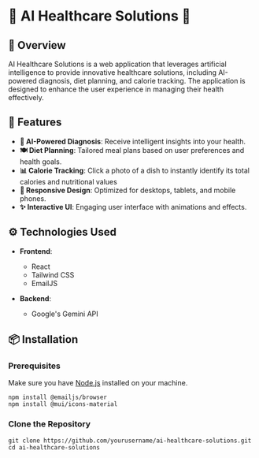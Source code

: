 # 🌟 AI Healthcare Solutions 🌟

## 📖 Overview
AI Healthcare Solutions is a web application that leverages artificial intelligence to provide innovative healthcare solutions, including AI-powered diagnosis, diet planning, and calorie tracking. The application is designed to enhance the user experience in managing their health effectively.

## 🚀 Features
- **🧠 AI-Powered Diagnosis**: Receive intelligent insights into your health.
- **🍽️ Diet Planning**: Tailored meal plans based on user preferences and health goals.
- **📊 Calorie Tracking**: Click a photo of a dish to instantly identify its total calories and nutritional values
- **📱 Responsive Design**: Optimized for desktops, tablets, and mobile phones.
- **✨ Interactive UI**: Engaging user interface with animations and effects.

## ⚙️ Technologies Used
- **Frontend**: 
  - React
  - Tailwind CSS
  - EmailJS

- **Backend**: 
  - Google's Gemini API

## 📦 Installation

### Prerequisites
Make sure you have [Node.js](https://nodejs.org/) installed on your machine.

```
npm install @emailjs/browser
npm install @mui/icons-material
``` 

### Clone the Repository
```
git clone https://github.com/yourusername/ai-healthcare-solutions.git
cd ai-healthcare-solutions
```

